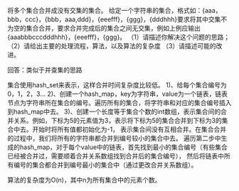 
将多个集合合并成没有交集的集合。
给定一个字符串的集合，格式如：{aaa， bbb，ccc}，{bbb，aaa,ddd}，{eeefff}，{ggg}，{dddhhh}要求将其中交集不为空的集合合并，要求合并完成后的集合之间无交集，例如上例应输出{aaabbbcccdddhhh}，{eeefff}，{ggg}。
（1）请描述你解决这个问题的思路；
（2）请给出主要的处理流程，算法，以及算法的复杂度
（3）请描述可能的改进。

回答：类似于并查集的思路

集合使用hash_set来表示，这样合并时间复杂度比较低。
1)、给每个集合编号为0，1，2，3...
2)、创建一个hash_map，key为字符串，value为一个链表，链表节点为字符串所在集合的编号。遍历所有的集合，将字符串和对应的集合编号插入到hash_map中去。
3)、创建一个长度等于集合个数的int数组，表示集合间的合并关系。例如，下标为5的元素值为3，表示将下标为5的集合合并到下标为3的集合中去。开始时将所有值都初始化为-1，
表示集合间没有互相合并。在集合合并的过程中，我们将所有的字符串都合并到编号较小的集合中去。
  遍历第二步中生成的hash_map，对于每个value中的链表，首先找到最小的集合编号（有些集合已经被合并过，需要顺着合并关系数组找到合并后的集合编号），
然后将链表中所有编号的集合都合并到编号最小的集合中（通过更改合并关系数组）。

算法的复杂度为O(n)，其中n为所有集合中的元素个数。